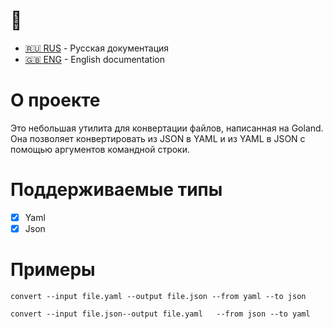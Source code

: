 

# :construction: 

- [:ru: RUS](./README.ru.md) - Русская документация
- [:uk: ENG](./README.md) - English documentation

# О проекте
Это небольшая утилита для конвертации файлов,
написанная на Goland. Она позволяет конвертировать из JSON в YAML и из 
YAML  в JSON 
с помощью аргументов командной строки.

# Поддерживаемые типы

- [x] Yaml
- [x] Json

# Примеры


```
convert --input file.yaml --output file.json --from yaml --to json
```

```
convert --input file.json--output file.yaml   --from json --to yaml 
```
